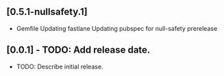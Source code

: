 ## [0.5.1-nullsafety.1]
 * Gemfile
Updating fastlane
Updating pubspec for null-safety prerelease

## [0.0.1] - TODO: Add release date.

* TODO: Describe initial release.
